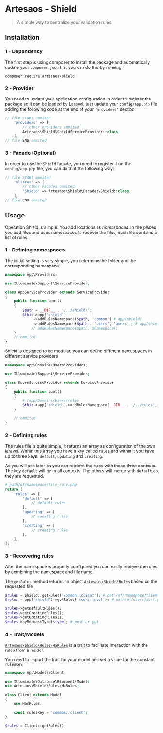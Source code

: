 # Artesaos - Shield
> A simple way to centralize your validation rules

## Installation
### 1 - Dependency
The first step is using composer to install the package and automatically update your `composer.json` file, you can do this by running:
```shell
composer require artesaos/shield
```

### 2 - Provider
You need to update your application configuration in order to register the package so it can be loaded by Laravel, just update your `config/app.php` file adding the following code at the end of your `'providers'` section:

```php
// file START ommited
    'providers' => [
        // other providers ommited
        Artesaos\Shield\ShieldServiceProvider::class,
    ],
// file END ommited
```

### 3 - Facade (Optional)

In order to use the `Shield` facade, you need to register it on the `config/app.php` file, you can do that the following way:

```php
// file START ommited
    'aliases' => [
        // other Facades ommited
        'Shield' => Artesaos\Shield\Facades\Shield::class,
    ],
// file END ommited
```

## Usage

Operation Shield is simple. You add locations as *namespaces*.
In the places you add files and uses namespaces to recover the files, each file contains a list of rules.

### 1 - Defining namespaces

The initial setting is very simple, you determine the folder and the corresponding namespace.

```php
namespace App\Providers;

use Illuminate\Support\ServiceProvider;

class AppServiceProvider extends ServiceProvider
{
    public function boot()
    {
        $path = __DIR__ . '/../shield/';
        $this->app['shield']
             ->addRulesNamespace($path, 'common') # app/shield/
             ->addRulesNamespace($path . 'users', 'users'); # app/shield/users
            // addRulesNamespace($path, $namespace);
    }
    // ommited
}
```

Shield is designed to be modular, you can define different namespaces in different service providers

```php
namespace App\Domains\Users\Providers;

use Illuminate\Support\ServiceProvider;

class UsersServiceProvider extends ServiceProvider
{
    public function boot()
    {
        # /app/Domains/Users/rules
        $this->app['shield']->addRulesNamespace(__DIR__ . '/../rules', 'users');
    }

    // ommited
}
```

### 2 - Defining rules

The rules file is quite simple, it returns an array as configuration of the own laravel.
Within this array you have a key called `rules` and within it you have up to three keys: `default`, `updating` and `creating`.

As you will see later on you can retrieve the rules with these three contexts.
The key `default` will be in all contexts. The others will merge with `default` as they are requested.

```php
# path/of/namespace/file_rule.php
return [
    'rules' => [
        'default' => [
            // default rules
        ],
        'updating' => [
            // updating rules
        ],
        'creating' => [
            // creating rules
        ],
    ],
];
```

### 3 - Recovering rules
After the namespace is properly configured you can easily retrieve the rules by combining the namespace and file name.

The `getRules` method returns an object [`Artesaos\Shield\Rules`](https://github.com/artesaos/shield/blob/master/src/Rules.php)
 based on the requested file

```php
$rules = Shield::getRules('common::client'); # path/of/namespace/client.php
$rules = app('shield')->getRules('users::post'); # path/of/users/post.php
```

```php
$rules->getDefaultRules();
$rules->getCreatingRules();
$rules->getUpdatingRules();
$rules->byRequestType($type); # post or put
```

### 4 - Trait/Models
[`Artesaos\Shield\Rules\HaRules`](https://github.com/artesaos/shield/blob/master/src/Traits/HasRules.php) is a trait to facilitate interaction with the rules from a model.

You need to import the trait for your model and set a value for the constant `rulesKey`

```php
namespace App\Models\Client;

use Illuminate\Database\Eloquent\Model;
use Artesaos\Shield\Rules\HaRules;

class Client extends Model
{
    use HasRules;

    const rulesKey = 'common::client';
}
```

```php
$rules = Client::getRules();
```